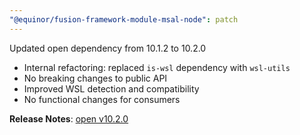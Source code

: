 ```yaml
---
"@equinor/fusion-framework-module-msal-node": patch
---
```


Updated open dependency from 10.1.2 to 10.2.0

- Internal refactoring: replaced `is-wsl` dependency with `wsl-utils`
- No breaking changes to public API
- Improved WSL detection and compatibility
- No functional changes for consumers

**Release Notes**: [open v10.2.0](https://github.com/sindresorhus/open/releases/tag/v10.2.0)
